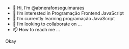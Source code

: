 - 👋 Hi, I’m @abnerafonsoguimaraes
- 👀 I’m interested in  Programação  Frontend JavaScript
- 🌱 I’m currently learning  programação JavaScript 
- 💞️ I’m looking to collaborate on ...
- 📫 How to reach me ...

<!---
abnerafonsoguimaraes/abnerafonsoguimaraes is a ✨ special ✨ repository because its `README.md` (this file) appears on your GitHub profile.
You can click the Preview link to take a look at your changes.
---> Okay 
